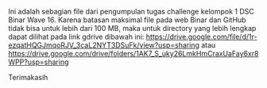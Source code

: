 Ini adalah sebagian file dari pengumpulan tugas challenge kelompok 1 DSC Binar Wave 16. Karena batasan maksimal file pada web Binar dan GitHub tidak bisa untuk lebih dari 100 MB, maka untuk directory yang lebih lengkap dapat dilihat pada link gdrive dibawah ini: 
https://drive.google.com/file/d/1r-ezqatHQGJmqoRJV_3caL2NYT3DSuFk/view?usp=sharing 
atau 
https://drive.google.com/drive/folders/1AK7_S_uky26LmkHmCraxUaFay6xr8WPP?usp=sharing

Terimakasih

